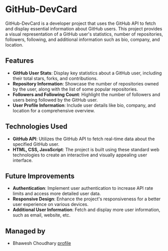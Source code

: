 # GitHub-DevCard

GitHub-DevCard is a developer project that uses the GitHub API to fetch and display essential information about GitHub users. This project provides a visual representation of a GitHub user's statistics, number of repositories, followers, following, and additional information such as bio, company, and location.

## Features

- **GitHub User Stats**: Display key statistics about a GitHub user, including their total stars, forks, and contributions.
- **Repository Information**: Showcase the number of repositories owned by the user, along with the list of some popular repositories.
- **Followers and Following Count**: Highlight the number of followers and users being followed by the GitHub user.
- **User Profile Information**: Include user details like bio, company, and location for a comprehensive overview.

## Technologies Used

- **GitHub API**: Utilizes the GitHub API to fetch real-time data about the specified GitHub user.
- **HTML, CSS, JavaScript**: The project is built using these standard web technologies to create an interactive and visually appealing user interface.


## Future Improvements

- **Authentication**: Implement user authentication to increase API rate limits and access more detailed user data.
- **Responsive Design**: Enhance the project's responsiveness for a better user experience on various devices.
- **Additional User Information**: Fetch and display more user information, such as email, website, etc.


## Managed by

- Bhawesh Choudhary [profile](https://github.com/CaptainShaqX)
